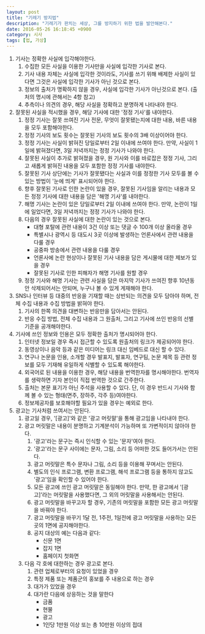 ```yaml
---
layout: post
title: "기레기 방지법"
description: "기레기가 판치는 세상, 그를 방지하기 위한 법을 발안해본다."
date: 2016-05-26 16:18:45 +0900
category: 시사
tags: [법, 가상]
---
```


1. 기사는 정확한 사실에 입각해야한다.
	1. 수집한 모든 사실을 이용한 기사만을 사실에 입각한 기사로 본다.
	2. 기사 내용 자체는 사실에 입각한 것이라도, 기사를 쓰기 위해 배제한 사실이 있다면 그것은 사실에 입각한 기사가 아닌 것으로 본다.
	3. 정보의 출처가 명확하지 않을 경우, 사실에 입각한 기사가 아닌것으로 본다. (출처의 명시에 관해서는 4항 참고)
	4. 추측이나 의견의 경우, 해당 사실을 정확하고 분명하게 나타내야 한다.
2. 잘못된 사실을 적시했을 경우, 해당 기사에 대한 '정정 기사'를 내야한다.
	1. 정정 기사는 잘못 쓰여진 기사 전문, 무엇이 잘못됐는지에 대한 내용, 바른 내용을 모두 포함해야한다.
	2. 정정 기사의 보도 횟수는 잘못된 기사의 보도 횟수의 3배 이상이어야 한다.
	3. 정정 기사는 사실이 밝혀진 당일로부터 2일 이내에 쓰여야 한다.
		만약, 사실이 1일에 밝혀졌다면, 3일 저녁까지는 정정 기사가 나와야 한다.
	4. 잘못된 사실이 추가로 밝혀졌을 경우, 원 기사와 이를 바로잡은 정정 기사, 그리고 새롭게 밝혀진 내용을 모두 포함한 정정 기사를 내야한다.
	5. 잘못된 기사 상단에는 기사가 잘못됐다는 사실과 이를 정정한 기사 모두를 볼 수 있는 방법이 '눈에 띄게' 표시되어야 한다.
	6. 향후 잘못된 기사로 인한 논란이 있을 경우, 잘못된 기사임을 알리는 내용과 모든 정정 기사에 대한 내용을 담은 '해명 기사'를 내야한다.
	7. 해명 기사는 논란이 있은 당일로부터 2일 이내에 쓰여야 한다.
		만약, 논란이 1일에 일었다면, 3일 저녁까지는 정정 기사가 나와야 한다.
	8. 다음의 경우 잘못된 사실에 대한 논란이 있는 것으로 본다.
		- 대형 포탈에 관련 내용이 3건 이상 또는 댓글 수 100개 이상 올라올 경우
		- 특별시나 광역시 등 대도시 3곳 이상에 발생하는 언론사에서 관련 내용을 다룰 경우
		- 공중파 방송에서 관련 내용을 다룰 경우
		- 언론사에 논란 현상이나 잘못된 기사 내용을 담은 게시물에 대한 제보가 있을 경우
		- 잘못된 기사로 인한 피해자가 해명 기사를 원할 경우
	9. 정정 기사와 해명 기사는 관련 사실을 담은 마지막 기사가 쓰여진 향후 10년동안 삭제되어서는 안되며, 누구나 볼 수 있게 게재해야 한다.
3. SNS나 인터뷰 등 대중의 반응을 기재할 때는 상반되는 의견을 모두 담아야 하며, 전체 수집 내용과 수집 방법을 밝혀야 한다.
	1. 기사의 한쪽 의견을 대변하는 반응만을 담아서는 안된다.
	2. 반응 수집 방법, 전체 수집 내용과 그 원출처, 그리고 기사에 쓰인 반응의 선별 기준을 공개해야한다.
4. 기사에 쓰인 정보와 인용은 모두 정확한 출처가 명시되어야 한다.
	1. 인터넷 정보일 경우 즉시 접근할 수 있도록 원출처의 링크가 제공되어야 한다.
	2. 동영상이나 음악 등과 같은 미디어는 링크 대신 임베드로 대신 할 수 있다.
	3. 연구나 논문을 인용, 소개할 경우 발표지, 발표자, 연구팀, 논문 제목 등 관련 정보를 모두 기재해 유일하게 식별할 수 있도록 해야한다.
	4. 외국어로 된 내용을 이용한 경우, 해당 내용을 번역한자를 명시해야한다.
		번역자를 생략하면 기자 본인이 직접 번역한 것으로 간주한다.
	5. 출처는 본문 표기가 아닌 주석을 사용할 수 있다. 단, 이 경우 반드시 기사와 함께 볼 수 있는 형태(면주, 장하주, 각주 등)여야한다.
	6. 정보제공자를 보호해야할 필요가 있을 경우는 예외로 한다.
5. 광고는 기사처럼 쓰여서는 안된다.
	1. 광고일 경우, '[광고]'와 같은 '광고 머릿말'을 통해 광고임을 나타내야 한다.
	2. 광고 머릿말은 내용이 분명하고 기계분석이 가능하며 또 가변적이지 않아야 한다.
		1. '광고'라는 문구는 즉시 인식할 수 있는 '문자'여야 한다.
		2. '광고'라는 문구 사이에는 문자, 그림, 소리 등 어떠한 것도 들어가서는 안된다.
		3. 광고 머릿말은 특수 문자나 그림, 소리 등을 이용해 꾸며서는 안된다.
		4. 별도의 인식 프로그램, 변환 프로그램, 해석 프로그램 등을 통하지 않고도 '광고'임을 확인할 수 있어야 한다.
		5. 모든 광고에 쓰인 광고 머릿말은 동일해야 한다.
			만약, 한 광고에서 '[광고]'라는 머릿말을 사용했다면, 그 외의 머릿말을 사용해서는 안된다.
		6. 광고 머릿말을 바꾸고자 할 경우, 기존의 머릿말을 포함한 모든 광고 머릿말을 바꿔야 한다.
		7. 광고 머릿말을 바꾸기 1달 전, 1주전, 1일전에 광고 머릿말을 사용하는 모든곳의 1면에 공지해야한다.
		8. 공지 대상의 예는 다음과 같다:
			- 신문 1면
			- 잡지 1면
			- 홈페이지 첫화면
	3. 다음 각 호에 대한하는 경우 광고로 본다.
		1. 관련 업체로부터의 요청이 있었을 경우
		2. 특정 제품 또는 제품군의 홍보를 주 내용으로 하는 경우
		3. 대가가 있었을 경우
		4. 대가란 다음에 상응하는 것을 말한다
			- 금품
			- 현물
			- 광고
			- 1인당 1만원 이상 또는 총 10만원 이상의 접대
